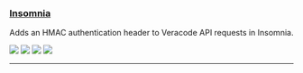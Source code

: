 ### [Insomnia](https://github.com/ctcampbell/insomnia-plugin-veracode-hmac)

Adds an HMAC authentication header to Veracode API requests in Insomnia.

![](https://img.shields.io/github/stars/ctcampbell/insomnia-plugin-veracode-hmac.svg)
![](https://img.shields.io/github/languages/top/ctcampbell/insomnia-plugin-veracode-hmac)
![](https://img.shields.io/github/contributors/ctcampbell/insomnia-plugin-veracode-hmac)
[![](https://img.shields.io/github/followers/ctcampbell?label=ctcampbell&style=social)](https://github.com/ctcampbell)

---